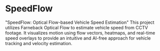 # SpeedFlow
"SpeedFlow: Optical Flow-based Vehicle Speed Estimation" This project utilizes Farneback Optical Flow to estimate vehicle speed from CCTV footage. It visualizes motion using flow vectors, heatmaps, and real-time speed overlays to provide an intuitive and AI-free approach for vehicle tracking and velocity estimation.
